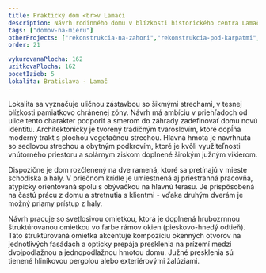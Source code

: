 ```yaml
---
title: Praktický dom <br>v Lamači
description: Návrh rodinného domu v blízkosti historického centra Lamača. S klientmi sme začali spoluprácu architektonickou štúdiou rekonštrukcie rodinného domu, v ktorej sme navrhovali eliminovať prevádzkové problémy jednoduchou prístavbou smerom do záhrady. Následne sa rozhodli s nami overiť aj možnosť novostavby, ktorá by bez kompromisov naplnila ich aktuálne požiadavky na bývanie a prácu z domu.
tags: ["domov-na-mieru"]
otherProjects: ["rekonstrukcia-na-zahori","rekonstrukcia-pod-karpatmi","dom-l-s-tehlovym-obkladom"]
order: 21

vykurovanaPlocha: 162
uzitkovaPlocha: 162
pocetIzieb: 5
lokalita: Bratislava - Lamač
---
```


Lokalita sa vyznačuje uličnou zástavbou so šikmými strechami, v tesnej blízkosti pamiatkovo chránenej zóny. Návrh má ambíciu v priehľadoch od ulice tento charakter podporiť a smerom do záhrady zadefinovať domu novú identitu. Architektonicky je tvorený tradičným tvaroslovím, ktoré dopĺňa moderný trakt s plochou vegetačnou strechou. Hlavná hmota je navrhnutá so sedlovou strechou a obytným podkrovím, ktoré je kvôli využiteľnosti vnútorného priestoru a solárnym ziskom doplnené širokým južným vikierom.

Dispozične je dom rozčlenený na dve ramená, ktoré sa pretínajú v mieste schodiska a haly. V priečnom krídle je umiestnená aj priestranná pracovňa, atypicky orientovaná spolu s obývačkou na hlavnú terasu. Je prispôsobená na častú prácu z domu a stretnutia s klientmi - vďaka druhým dverám je možný priamy prístup z haly.

Návrh pracuje so svetlosivou omietkou, ktorá je doplnená hrubozrnnou štruktúrovanou omietkou vo farbe rámov okien (pieskovo-hnedý odtieň). Táto štruktúrovaná omietka akcentuje kompozíciu okenných otvorov na jednotlivých fasádach a opticky prepája presklenia na prízemí medzi dvojpodlažnou a jednopodlažnou hmotou domu. Južné presklenia sú tienené hliníkovou pergolou alebo exteriérovými žalúziami.


